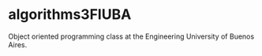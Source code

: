 # algorithms3FIUBA
Object oriented programming class at the Engineering University of Buenos Aires.
